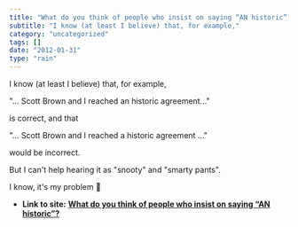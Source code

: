 ```yaml
---
title: "What do you think of people who insist on saying “AN historic”?"
subtitle: "I know (at least I believe) that, for example,"
category: "uncategorized"
tags: []
date: "2012-01-31"
type: "rain"
---
```

I know (at least I believe) that, for example,

"… Scott Brown and I reached an historic agreement…"

is correct, and that

"… Scott Brown and I reached a historic agreement …"

would be incorrect.

But I can't help hearing it as "snooty" and "smarty pants".

I know, it's my problem 🙂


* **Link to site:** **[What do you think of people who insist on saying “AN historic”?](None)**